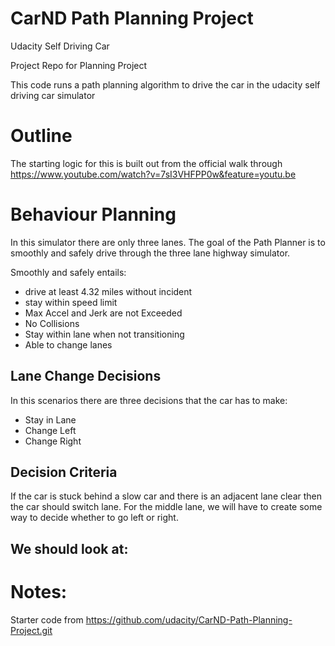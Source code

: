 # CarND Path Planning Project

Udacity Self Driving Car

Project Repo for Planning Project

This code runs a path planning algorithm to drive the car in the udacity self driving car simulator

# Outline

The starting logic for this is built out from the official walk through
https://www.youtube.com/watch?v=7sI3VHFPP0w&feature=youtu.be


# Behaviour Planning

In this simulator there are only three lanes. The goal of the Path Planner is to 
smoothly and safely drive through the three lane highway simulator.

Smoothly and safely entails:
- drive at least 4.32 miles without incident
- stay within speed limit
- Max Accel and Jerk are not Exceeded
- No Collisions
- Stay within lane when not transitioning
- Able to change lanes

## Lane Change Decisions

In this scenarios there are three decisions that the car has to make:
- Stay in Lane
- Change Left
- Change Right

## Decision Criteria

If the car is stuck behind a slow car and there is an adjacent lane clear then the car should switch lane. For the middle lane, we will have to create some way to decide whether to go left or right.

We should look at:
- 

# Notes:

Starter code from https://github.com/udacity/CarND-Path-Planning-Project.git